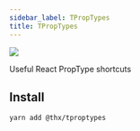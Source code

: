 ```yaml
---
sidebar_label: TPropTypes
title: TPropTypes
---
```


[![](assets/coverage/tproptypes/coverage.svg)](assets/coverage/tproptypes/index.html)

Useful React PropType shortcuts

## Install
```
yarn add @thx/tproptypes
```

